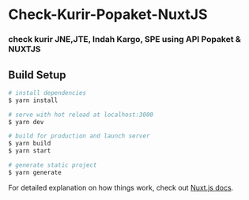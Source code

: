 # Check-Kurir-Popaket-NuxtJS
### check kurir JNE,JTE, Indah Kargo, SPE using API Popaket & NUXTJS 

## Build Setup

```bash
# install dependencies
$ yarn install

# serve with hot reload at localhost:3000
$ yarn dev

# build for production and launch server
$ yarn build
$ yarn start

# generate static project
$ yarn generate
```

For detailed explanation on how things work, check out [Nuxt.js docs](https://nuxtjs.org).
